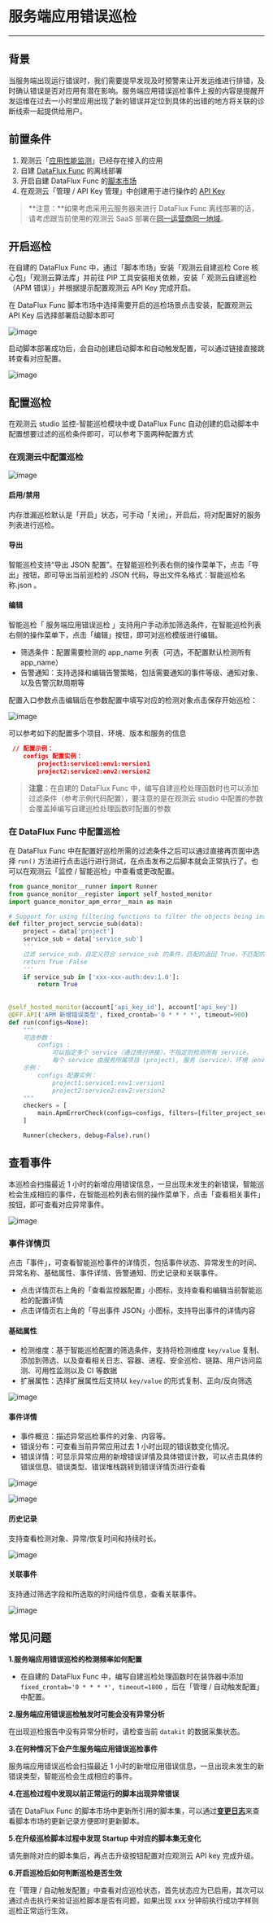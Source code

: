 # 服务端应用错误巡检

---

## 背景

当服务端出现运行错误时，我们需要提早发现及时预警来让开发运维进行排错，及时确认错误是否对应用有潜在影响。服务端应用错误巡检事件上报的内容是提醒开发运维在过去一小时里应用出现了新的错误并定位到具体的出错的地方将关联的诊断线索一起提供给用户。

## 前置条件

1. 观测云「[应用性能监测](../../application-performance-monitoring/collection/index)」已经存在接入的应用
2. 自建 [DataFlux Func](https://func.guance.com/#/) 的离线部署
3. 开启自建 DataFlux Func 的[脚本市场](https://func.guance.com/doc/script-market-basic-usage/)
4. 在观测云「管理 / API Key 管理」中创建用于进行操作的 [API Key](../../management/api-key/open-api.md)

> **注意：**如果考虑采用云服务器来进行 DataFlux Func 离线部署的话，请考虑跟当前使用的观测云 SaaS 部署在[同一运营商同一地域](../../../getting-started/necessary-for-beginners/select-site/)。

## 开启巡检

在自建的 DataFlux Func 中，通过「脚本市场」安装「观测云自建巡检 Core 核心包」「观测云算法库」并前往 PIP 工具安装相关依赖，安装「 观测云自建巡检（APM 错误）」并根据提示配置观测云 API Key 完成开启。

在 DataFlux Func 脚本市场中选择需要开启的巡检场景点击安装，配置观测云 API Key 后选择部署启动脚本即可

![image](../img/create_checker.png)

启动脚本部署成功后，会自动创建启动脚本和自动触发配置，可以通过链接直接跳转查看对应配置。

![image](../img/success_checker.png)

## 配置巡检

在观测云 studio 监控-智能巡检模块中或 DataFlux Func 自动创建的启动脚本中配置想要过滤的巡检条件即可，可以参考下面两种配置方式

### 在观测云中配置巡检

![image](../img/apm-errors02.png)

#### 启用/禁用

内存泄漏巡检默认是「开启」状态，可手动「关闭」，开启后，将对配置好的服务列表进行巡检。

#### 导出

智能巡检支持“导出 JSON 配置”。在智能巡检列表右侧的操作菜单下，点击「导出」按钮，即可导出当前巡检的 JSON 代码，导出文件名格式：智能巡检名称.json 。

#### 编辑

智能巡检「 服务端应用错误巡检 」支持用户手动添加筛选条件，在智能巡检列表右侧的操作菜单下，点击「编辑」按钮，即可对巡检模版进行编辑。

* 筛选条件：配置需要检测的 app_name 列表（可选，不配置默认检测所有 app_name）
* 告警通知：支持选择和编辑告警策略，包括需要通知的事件等级、通知对象、以及告警沉默周期等

配置入口参数点击编辑后在参数配置中填写对应的检测对象点击保存开始巡检：

![image](../img/apm-errors03.png)

可以参考如下的配置多个项目、环境、版本和服务的信息

```json
 // 配置示例：
    configs 配置实例：
        project1:service1:env1:version1
        project2:service2:env2:version2
```

>  **注意**：在自建的 DataFlux Func 中，编写自建巡检处理函数时也可以添加过滤条件（参考示例代码配置），要注意的是在观测云 studio 中配置的参数会覆盖掉编写自建巡检处理函数时配置的参数

### 在 DataFlux Func 中配置巡检

在 DataFlux Func 中在配置好巡检所需的过滤条件之后可以通过直接再页面中选择 `run()` 方法进行点击运行进行测试，在点击发布之后脚本就会正常执行了。也可以在观测云「监控 / 智能巡检」中查看或更改配置。

```python
from guance_monitor__runner import Runner
from guance_monitor__register import self_hosted_monitor
import guance_monitor_apm_error__main as main

# Support for using filtering functions to filter the objects being inspected, for example:
def filter_project_servcie_sub(data):
    project = data['project']
    service_sub = data['service_sub']
    '''
    过滤 service_sub，自定义符合 service_sub 的条件，匹配的返回 True，不匹配的返回 False
    return True｜False
    '''
    if service_sub in ['xxx-xxx-auth:dev:1.0']:
        return True
  
  
@self_hosted_monitor(account['api_key_id'], account['api_key'])
@DFF.API('APM 新增错误类型', fixed_crontab='0 * * * *', timeout=900)
def run(configs=None):
    """
    可选参数：
        configs :
            可以指定多个 service（通过换行拼接），不指定则检测所有 service。
            每个 service 由服务所属项目 (project), 服务（service）、环境（env）、版本（version）通过 ":" 拼接而成，例："project1:service:env:version"
    示例：
        configs 配置实例：
            project1:service1:env1:version1
            project2:service2:env2:version2
    """
    checkers = [
        main.ApmErrorCheck(configs=configs, filters=[filter_project_servcie_sub]), # Support for user-configured multiple filtering functions that are executed in sequence.
    ]

    Runner(checkers, debug=False).run()
```



## 查看事件

本巡检会扫描最近 1 小时的新增应用错误信息，一旦出现未发生的新错误，智能巡检会生成相应的事件，在智能巡检列表右侧的操作菜单下，点击「查看相关事件」按钮，即可查看对应异常事件。

![image](../img/apm-errors04.png)

### 事件详情页

点击「事件」，可查看智能巡检事件的详情页，包括事件状态、异常发生的时间、异常名称、基础属性、事件详情、告警通知、历史记录和关联事件。

* 点击详情页右上角的「查看监控器配置」小图标，支持查看和编辑当前智能巡检的配置详情
* 点击详情页右上角的「导出事件 JSON」小图标，支持导出事件的详情内容

#### 基础属性

* 检测维度：基于智能巡检配置的筛选条件，支持将检测维度 `key/value` 复制、添加到筛选、以及查看相关日志、容器、进程、安全巡检、链路、用户访问监测、可用性监测以及 CI 等数据
* 扩展属性：选择扩展属性后支持以 `key/value` 的形式复制、正向/反向筛选

![image](../img/apm-errors05.png)

#### 事件详情

* 事件概览：描述异常巡检事件的对象、内容等。
* 错误分布：可查看当前异常应用过去 1 小时出现的错误数变化情况。
* 错误详情：可显示异常应用的新增错误详情及具体错误计数，可以点击具体的错误信息、错误类型、错误堆栈跳转到错误详情页进行查看

![image](../img/apm-errors06.png)

![image](../img/apm-errors07.png)

#### 历史记录

支持查看检测对象、异常/恢复时间和持续时长。

![image](../img/apm-errors08.png)

#### 关联事件

支持通过筛选字段和所选取的时间组件信息，查看关联事件。

![image](../img/apm-errors09.png)

## 常见问题

**1.服务端应用错误巡检的检测频率如何配置**

* 在自建的 DataFlux Func 中，编写自建巡检处理函数时在装饰器中添加`fixed_crontab='0 * * * *', timeout=1800` ，后在「管理 / 自动触发配置」中配置。

**2.服务端应用错误巡检触发时可能会没有异常分析**

在出现巡检报告中没有异常分析时，请检查当前 `datakit` 的数据采集状态。

**3.在何种情况下会产生服务端应用错误巡检事件**

服务端应用错误巡检会扫描最近 1 小时的新增应用错误信息，一旦出现未发生的新错误类型，智能巡检会生成相应的事件。

**4.在巡检过程中发现以前正常运行的脚本出现异常错误**

请在 DataFlux Func 的脚本市场中更新所引用的脚本集，可以通过[**变更日志**](https://func.guance.com/doc/script-market-guance-changelog/)来查看脚本市场的更新记录方便即时更新脚本。

**5.在升级巡检脚本过程中发现 Startup 中对应的脚本集无变化**

请先删除对应的脚本集后，再点击升级按钮配置对应观测云 API key 完成升级。

**6.开启巡检后如何判断巡检是否生效**

在「管理 / 自动触发配置」中查看对应巡检状态，首先状态应为已启用，其次可以通过点击执行来验证巡检脚本是否有问题，如果出现 xxx 分钟前执行成功字样则巡检正常运行生效。
